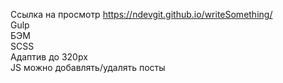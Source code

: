 Ссылка на просмотр https://ndevgit.github.io/writeSomething/<br>
Gulp<br>
БЭМ<br>
SCSS<br>
Адаптив до 320px<br>
JS можно добавлять/удалять посты<br>
